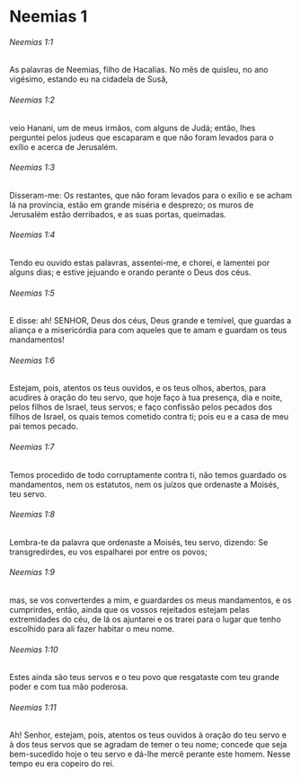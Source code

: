 # Neemias 1

###### Neemias 1:1

As palavras de Neemias, filho de Hacalias. No mês de quisleu, no ano vigésimo, estando eu na cidadela de Susã,

###### Neemias 1:2

veio Hanani, um de meus irmãos, com alguns de Judá; então, lhes perguntei pelos judeus que escaparam e que não foram levados para o exílio e acerca de Jerusalém.

###### Neemias 1:3

Disseram-me: Os restantes, que não foram levados para o exílio e se acham lá na província, estão em grande miséria e desprezo; os muros de Jerusalém estão derribados, e as suas portas, queimadas.

###### Neemias 1:4

Tendo eu ouvido estas palavras, assentei-me, e chorei, e lamentei por alguns dias; e estive jejuando e orando perante o Deus dos céus.

###### Neemias 1:5

E disse: ah! SENHOR, Deus dos céus, Deus grande e temível, que guardas a aliança e a misericórdia para com aqueles que te amam e guardam os teus mandamentos!

###### Neemias 1:6

Estejam, pois, atentos os teus ouvidos, e os teus olhos, abertos, para acudires à oração do teu servo, que hoje faço à tua presença, dia e noite, pelos filhos de Israel, teus servos; e faço confissão pelos pecados dos filhos de Israel, os quais temos cometido contra ti; pois eu e a casa de meu pai temos pecado.

###### Neemias 1:7

Temos procedido de todo corruptamente contra ti, não temos guardado os mandamentos, nem os estatutos, nem os juízos que ordenaste a Moisés, teu servo.

###### Neemias 1:8

Lembra-te da palavra que ordenaste a Moisés, teu servo, dizendo: Se transgredirdes, eu vos espalharei por entre os povos;

###### Neemias 1:9

mas, se vos converterdes a mim, e guardardes os meus mandamentos, e os cumprirdes, então, ainda que os vossos rejeitados estejam pelas extremidades do céu, de lá os ajuntarei e os trarei para o lugar que tenho escolhido para ali fazer habitar o meu nome.

###### Neemias 1:10

Estes ainda são teus servos e o teu povo que resgataste com teu grande poder e com tua mão poderosa.

###### Neemias 1:11

Ah! Senhor, estejam, pois, atentos os teus ouvidos à oração do teu servo e à dos teus servos que se agradam de temer o teu nome; concede que seja bem-sucedido hoje o teu servo e dá-lhe mercê perante este homem. Nesse tempo eu era copeiro do rei.

